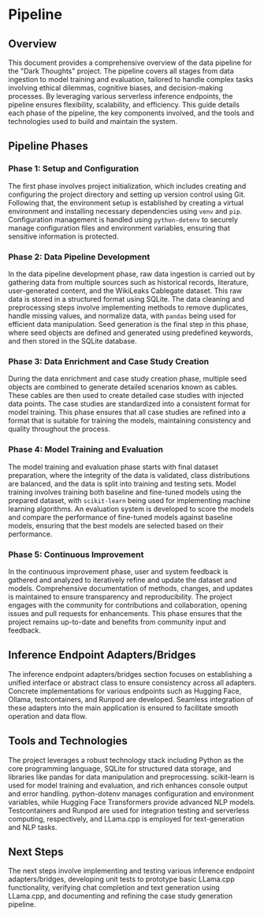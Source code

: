 # Pipeline

## Overview

This document provides a comprehensive overview of the data pipeline for the "Dark Thoughts" project. The pipeline covers all stages from data ingestion to model training and evaluation, tailored to handle complex tasks involving ethical dilemmas, cognitive biases, and decision-making processes. By leveraging various serverless inference endpoints, the pipeline ensures flexibility, scalability, and efficiency. This guide details each phase of the pipeline, the key components involved, and the tools and technologies used to build and maintain the system.

## Pipeline Phases

### Phase 1: Setup and Configuration

The first phase involves project initialization, which includes creating and configuring the project directory and setting up version control using Git. Following that, the environment setup is established by creating a virtual environment and installing necessary dependencies using `venv` and `pip`. Configuration management is handled using `python-dotenv` to securely manage configuration files and environment variables, ensuring that sensitive information is protected.

### Phase 2: Data Pipeline Development

In the data pipeline development phase, raw data ingestion is carried out by gathering data from multiple sources such as historical records, literature, user-generated content, and the WikiLeaks Cablegate dataset. This raw data is stored in a structured format using SQLite. The data cleaning and preprocessing steps involve implementing methods to remove duplicates, handle missing values, and normalize data, with `pandas` being used for efficient data manipulation. Seed generation is the final step in this phase, where seed objects are defined and generated using predefined keywords, and then stored in the SQLite database.

### Phase 3: Data Enrichment and Case Study Creation

During the data enrichment and case study creation phase, multiple seed objects are combined to generate detailed scenarios known as cables. These cables are then used to create detailed case studies with injected data points. The case studies are standardized into a consistent format for model training. This phase ensures that all case studies are refined into a format that is suitable for training the models, maintaining consistency and quality throughout the process.

### Phase 4: Model Training and Evaluation

The model training and evaluation phase starts with final dataset preparation, where the integrity of the data is validated, class distributions are balanced, and the data is split into training and testing sets. Model training involves training both baseline and fine-tuned models using the prepared dataset, with `scikit-learn` being used for implementing machine learning algorithms. An evaluation system is developed to score the models and compare the performance of fine-tuned models against baseline models, ensuring that the best models are selected based on their performance.

### Phase 5: Continuous Improvement

In the continuous improvement phase, user and system feedback is gathered and analyzed to iteratively refine and update the dataset and models. Comprehensive documentation of methods, changes, and updates is maintained to ensure transparency and reproducibility. The project engages with the community for contributions and collaboration, opening issues and pull requests for enhancements. This phase ensures that the project remains up-to-date and benefits from community input and feedback.

## Inference Endpoint Adapters/Bridges

The inference endpoint adapters/bridges section focuses on establishing a unified interface or abstract class to ensure consistency across all adapters. Concrete implementations for various endpoints such as Hugging Face, Ollama, testcontainers, and Runpod are developed. Seamless integration of these adapters into the main application is ensured to facilitate smooth operation and data flow.

## Tools and Technologies

The project leverages a robust technology stack including Python as the core programming language, SQLite for structured data storage, and libraries like pandas for data manipulation and preprocessing. scikit-learn is used for model training and evaluation, and rich enhances console output and error handling. python-dotenv manages configuration and environment variables, while Hugging Face Transformers provide advanced NLP models. Testcontainers and Runpod are used for integration testing and serverless computing, respectively, and LLama.cpp is employed for text-generation and NLP tasks.

## Next Steps

The next steps involve implementing and testing various inference endpoint adapters/bridges, developing unit tests to prototype basic LLama.cpp functionality, verifying chat completion and text generation using LLama.cpp, and documenting and refining the case study generation pipeline.
